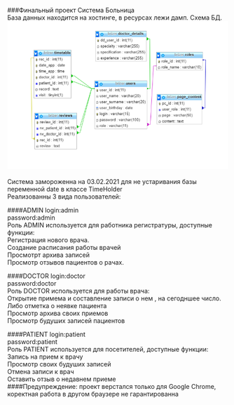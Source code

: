 

###Финальный проект
Система Больница<br/>
База данных находится на хостинге, в ресурсах лежи дамп. Схема БД.
![](db.png)
<br/>
<br/>
Система замороженна на 03.02.2021 для не устаривания базы переменной date в классе TimeHolder<br/>
Реализованны 3 вида пользователей:

####ADMIN
login:admin<br/>
password:admin<br/>
Роль ADMIN используется для работника регистратуры, доступные функции:<br/>
Регистрация нового врача.<br/>
Создание расписания работы врачей<br/>
Просмотрт архива записей<br/>
Просмотр отзывов пациентов о рачах.

####DOCTOR
login:doctor<br/>
password:doctor<br/>
Роль DOCTOR используется для работы врача:<br/>
Открытие примема и составление записи о нем , на сегодншее число. Либо отметка о неявке пациента<br/>
Просмотр архива своих приемов<br/>
Просмотр будуших записей пациентов

####PATIENT
login:patient<br/>
password:patient<br/>
Роль PATIENT используется для посетителей, доступные функции:<br/>
Запись на прием к врачу<br/>
Просмотр своих будуших записей<br/>
Отмена записи к врач<br/>
Оставить отзыв о недавнем приеме<br/>
####Предупреждение: проект верстался только для Google Chrome, коректная работа в другом браузере не гарантированна
